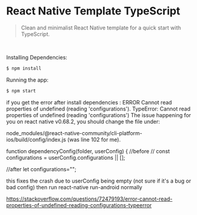 # React Native Template TypeScript

> Clean and minimalist React Native template for a quick start with TypeScript.

<br />

Installing Dependencies:

```bash
$ npm install
```

Running the app:

```bash
$ npm start
```

if you get the error after install dependencies :
ERROR Cannot read properties of undefined (reading 'configurations'). TypeError: Cannot read properties of undefined (reading 'configurations')
The issue happening for you on react native v0.68.2, you should change the file under:

node_modules/@react-native-community/cli-platform-ios/build/config/index.js
(was line 102 for me).

function dependencyConfig(folder, userConfig) {
//before
// const configurations = userConfig.configurations || [];

//after
    let configurations="";
    
    
this fixes the crash due to userConfig being empty (not sure if it's a bug or bad config)
then run react-native run-android normally

https://stackoverflow.com/questions/72479193/error-cannot-read-properties-of-undefined-reading-configurations-typeerror


